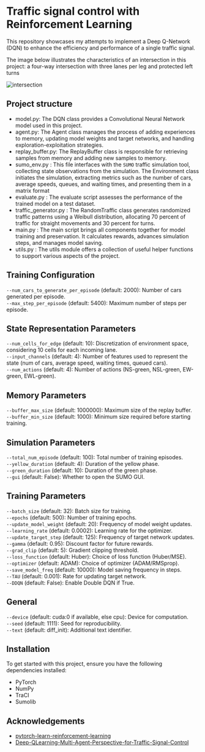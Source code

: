 # Traffic signal control with Reinforcement Learning
This repository showcases my attempts to implement a Deep Q-Network (DQN) to enhance the efficiency and performance of a single traffic signal.

The image below illustrates the characteristics of an intersection in this project: a four-way intersection with three lanes per leg and protected left turns

![intersection](https://github.com/KianoushAmirpour/Traffic-signal-control-with-Reinforcement-Learning/assets/112323618/b049a3f9-5dc3-44f9-8324-88d7670ff5d1)

## Project structure
- model.py: The DQN class provides a Convolutional Neural Network model used in this project.
- agent.py: The Agent class manages the process of adding experiences to memory, updating model weights and target networks, and handling exploration-exploitation strategies.
- replay_buffer.py: The ReplayBuffer class is responsible for retrieving samples from memory and adding new samples to memory.
- sumo_env.py : This file interfaces with the `SUMO` traffic simulation tool, collecting state observations from the simulation. The Environment class initiates the simulation, extracting metrics such as the    number of cars, average speeds, queues, and waiting times, and presenting them in a matrix format
- evaluate.py : The evaluate script assesses the performance of the trained model on a test dataset.
- traffic_generator.py : The RandomTraffic class generates randomized traffic patterns using a Weibull distribution, allocating 70 percent of traffic for straight movements and 30 percent for turns.
- main.py :  The main script brings all components together for model training and preservation. It calculates rewards, advances simulation steps, and manages model saving.
- utils.py : The utils module offers a collection of useful helper functions to support various aspects of the project.
## Training Configuration
`--num_cars_to_generate_per_episode` (default: 2000): Number of cars generated per episode.  
`--max_step_per_episode` (default: 5400): Maximum number of steps per episode.  
## State Representation Parameters
`--num_cells_for_edge` (default: 10): Discretization of environment space, considering 10 cells for each incoming lane.  
`--input_channels` (default: 4): Number of features used to represent the state (num of cars, average speed, waiting times, queued cars).  
`--num_actions` (default: 4): Number of actions (NS-green, NSL-green, EW-green, EWL-green).  
## Memory Parameters
`--buffer_max_size` (default: 1000000): Maximum size of the replay buffer.  
`--buffer_min_size` (default: 1000): Minimum size required before starting training.  
## Simulation Parameters
`--total_num_episode` (default: 100): Total number of training episodes.  
`--yellow_duration` (default: 4): Duration of the yellow phase.  
`--green_duration` (default: 10): Duration of the green phase.  
`--gui` (default: False): Whether to open the SUMO GUI.  
## Training Parameters
`--batch_size` (default: 32): Batch size for training.  
`--epochs` (default: 500): Number of training epochs.  
`--update_model_weight` (default: 20): Frequency of model weight updates.  
`--learning_rate` (default: 0.0002): Learning rate for the optimizer.  
`--update_target_step` (default: 125): Frequency of target network updates.  
`--gamma` (default: 0.95): Discount factor for future rewards.  
`--grad_clip` (default: 5): Gradient clipping threshold.  
`--loss_function` (default: Huber): Choice of loss function (Huber/MSE).  
`--optimizer` (default: ADAM): Choice of optimizer (ADAM/RMSprop).  
`--save_model_freq` (default: 10000): Model saving frequency in steps.  
`--TAU` (default: 0.001): Rate for updating target network.  
`--DDQN` (default: False): Enable Double DQN if True.  
## General
`--device` (default: cuda:0 if available, else cpu): Device for computation.  
`--seed` (default: 1111): Seed for reproducibility.  
`--text` (default: diff_init): Additional text identifier.  
## Installation
To get started with this project, ensure you have the following dependencies installed:
 - PyTorch
 - NumPy
 - TraCI
 - Sumolib
## Acknowledgements
- [pytorch-learn-reinforcement-learning](https://github.com/gordicaleksa/pytorch-learn-reinforcement-learning)
- [Deep-QLearning-Multi-Agent-Perspective-for-Traffic-Signal-Control](https://github.com/GameDisplayer/Deep-QLearning-Multi-Agent-Perspective-for-Traffic-Signal-Control)

